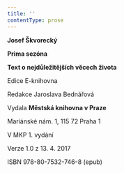 ```yaml
---
title: ''
contentType: prose
---
```


**Josef Škvorecký**

**Prima sezóna**

**Text o nejdůležitějších věcech života**

Edice E-knihovna

Redakce Jaroslava Bednářová

Vydala **Městská knihovna v Praze**

Mariánské nám. 1, 115 72 Praha 1

V MKP 1. vydání

Verze 1.0 z 13. 4. 2017

ISBN 978-80-7532-746-8 (epub)

